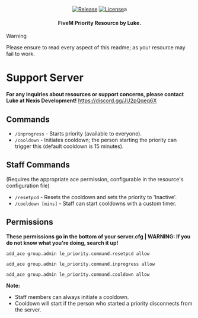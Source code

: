<p align="center">
  <a href="https://github.com/NexisDevelopment/nd_priority/releases/tag/1.0.3" title="Release"><img alt="Release" src="https://img.shields.io/github/v/release/NexisDevelopment/nd_priority"></a>
  <a href="LICENSE" title="License"><img alt="License" src="https://img.shields.io/github/license/hi764/nd_priority.svg"></a>a
</p>

<h4 align="center">
  FiveM Priority Resource by Luke.
</h4>

> [!WARNING]
> Please ensure to read every aspect of this readme; as your resource may fail to work.


# Support Server
**For any inquiries about resources or support concerns, please contact Luke at Nexis Development!**
https://discord.gg/JU2pQqeq6X

## Commands

- `/inprogress` - Starts priority (available to everyone).
- `/cooldown` - Initiates cooldown; the person starting the priority can trigger this (default cooldown is 15 minutes).

## Staff Commands

(Requires the appropriate ace permission, configurable in the resource's configuration file)

- `/resetpcd` - Resets the cooldown and sets the priority to 'Inactive'.
- `/cooldown [mins]` - Staff can start cooldowns with a custom timer.

## Permissions
**These permissions go in the bottom of your server.cfg | WARNING: If you do not know what you're doing, search it up!**

`add_ace group.admin le_priority.command.resetpcd allow`

`add_ace group.admin le_priority.command.inprogress allow`

`add_ace group.admin le_priority.command.cooldown allow`

**Note:**

- Staff members can always initiate a cooldown.
- Cooldown will start if the person who started a priority disconnects from the server.
